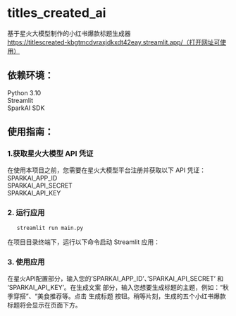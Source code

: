 # titles_created_ai
基于星火大模型制作的小红书爆款标题生成器  
https://titlescreated-kbgtmcdvraxjdkxdt42eay.streamlit.app/（打开网址可使用）
## 依赖环境：  
  Python 3.10  
  Streamlit  
  SparkAI SDK  
## 使用指南：
  ### 1.获取星火大模型 API 凭证
  在使用本项目之前，您需要在星火大模型平台注册并获取以下 API 凭证：  
    SPARKAI_APP_ID  
    SPARKAI_API_SECRET  
    SPARKAI_API_KEY  
  ### 2. 运行应用
       streamlit run main.py
在项目目录终端下，运行以下命令启动 Streamlit 应用：  
  ### 3. 使用应用
  在星火API配置部分，输入您的’SPARKAI_APP_ID’、’SPARKAI_API_SECRET’ 和 ‘SPARKAI_API_KEY’。在生成文案 部分，输入您想要生成标题的主题，例如：“秋季穿搭”、“美食推荐等。点击 生成标题 按钮。稍等片刻，生成的五个小红书爆款标题将会显示在页面下方。
